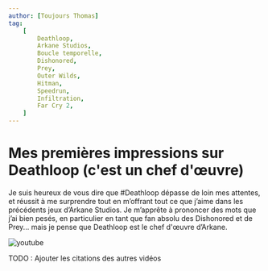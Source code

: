 ```yaml
---
author: [Toujours Thomas]
tag:
    [
        Deathloop,
        Arkane Studios,
        Boucle temporelle,
        Dishonored,
        Prey,
        Outer Wilds,
        Hitman,
        Speedrun,
        Infiltration,
        Far Cry 2,
    ]
---
```


# Mes premières impressions sur Deathloop (c'est un chef d'œuvre)

Je suis heureux de vous dire que #Deathloop dépasse de loin mes attentes, et réussit à me surprendre tout en m’offrant tout ce que j’aime dans les précédents jeux d’Arkane Studios. Je m’apprête à prononcer des mots que j’ai bien pesés, en particulier en tant que fan absolu des Dishonored et de Prey... mais je pense que Deathloop est le chef d'œuvre d’Arkane.

![youtube](https://www.youtube.com/watch?v=7nGahEKD_kQ)

TODO : Ajouter les citations des autres vidéos
